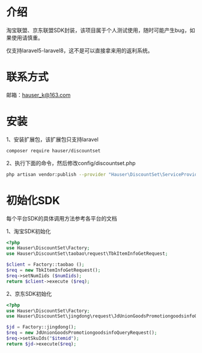 # 介绍

淘宝联盟、京东联盟SDK封装，该项目属于个人测试使用，随时可能产生bug，如果使用请慎重。

仅支持laravel5-laravel8，这不是可以直接拿来用的返利系统。


# 联系方式

邮箱：hauser_k@163.com


# 安装
1、安装扩展包，该扩展包只支持laravel

```bash
composer require hauser/discountset
```


2、执行下面的命令，然后修改config/discountset.php

```bash
php artisan vendor:publish --provider "Hauser\DiscountSet\ServiceProvider"
```

# 初始化SDK
每个平台SDK的具体调用方法参考各平台的文档

1、淘宝SDK初始化

```php
<?php
use Hauser\DiscountSet\Factory;
use Hauser\DiscountSet\taobao\request\TbkItemInfoGetRequest;

$client = Factory::taobao ();
$req = new TbkItemInfoGetRequest();
$req->setNumIids ($numIids);
return $client->execute ($req);
```

2、京东SDK初始化

```php
<?php
use Hauser\DiscountSet\Factory;
use Hauser\DiscountSet\jingdong\request\JdUnionGoodsPromotiongoodsinfoQueryRequest;

$jd = Factory::jingdong();
$req = new JdUnionGoodsPromotiongoodsinfoQueryRequest();
$req->setSkuIds("$itemid");
return $jd->execute($req);
```
